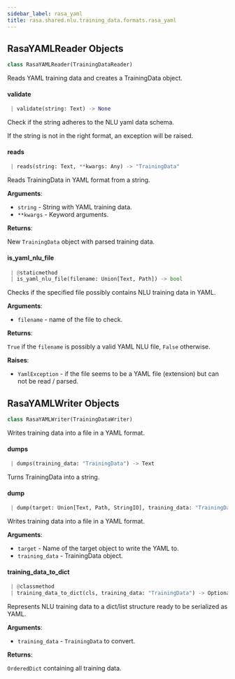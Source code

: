 ```yaml
---
sidebar_label: rasa_yaml
title: rasa.shared.nlu.training_data.formats.rasa_yaml
---
```


## RasaYAMLReader Objects

```python
class RasaYAMLReader(TrainingDataReader)
```

Reads YAML training data and creates a TrainingData object.

#### validate

```python
 | validate(string: Text) -> None
```

Check if the string adheres to the NLU yaml data schema.

If the string is not in the right format, an exception will be raised.

#### reads

```python
 | reads(string: Text, **kwargs: Any) -> "TrainingData"
```

Reads TrainingData in YAML format from a string.

**Arguments**:

- `string` - String with YAML training data.
- `**kwargs` - Keyword arguments.
  

**Returns**:

  New `TrainingData` object with parsed training data.

#### is\_yaml\_nlu\_file

```python
 | @staticmethod
 | is_yaml_nlu_file(filename: Union[Text, Path]) -> bool
```

Checks if the specified file possibly contains NLU training data in YAML.

**Arguments**:

- `filename` - name of the file to check.
  

**Returns**:

  `True` if the `filename` is possibly a valid YAML NLU file,
  `False` otherwise.
  

**Raises**:

- `YamlException` - if the file seems to be a YAML file (extension) but
  can not be read / parsed.

## RasaYAMLWriter Objects

```python
class RasaYAMLWriter(TrainingDataWriter)
```

Writes training data into a file in a YAML format.

#### dumps

```python
 | dumps(training_data: "TrainingData") -> Text
```

Turns TrainingData into a string.

#### dump

```python
 | dump(target: Union[Text, Path, StringIO], training_data: "TrainingData") -> None
```

Writes training data into a file in a YAML format.

**Arguments**:

- `target` - Name of the target object to write the YAML to.
- `training_data` - TrainingData object.

#### training\_data\_to\_dict

```python
 | @classmethod
 | training_data_to_dict(cls, training_data: "TrainingData") -> Optional[OrderedDict]
```

Represents NLU training data to a dict/list structure ready to be
serialized as YAML.

**Arguments**:

- `training_data` - `TrainingData` to convert.
  

**Returns**:

  `OrderedDict` containing all training data.

